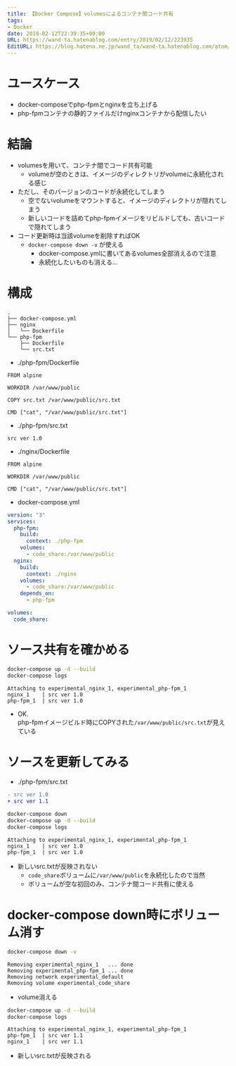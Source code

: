 ```yaml
---
title: 【Docker Compose】volumesによるコンテナ間コード共有
tags:
- Docker
date: 2019-02-12T22:39:35+09:00
URL: https://wand-ta.hatenablog.com/entry/2019/02/12/223935
EditURL: https://blog.hatena.ne.jp/wand_ta/wand-ta.hatenablog.com/atom/entry/26003855888291998
---
```




# ユースケース

- docker-composeでphp-fpmとnginxを立ち上げる
- php-fpmコンテナの静的ファイルだけnginxコンテナから配信したい

# 結論

- volumesを用いて、コンテナ間でコード共有可能
    - volumeが空のときは、イメージのディレクトリがvolumeに永続化される感じ
- ただし、そのバージョンのコードが永続化してしまう
    - 空でないvolumeをマウントすると、イメージのディレクトリが隠れてしまう
    - 新しいコードを詰めてphp-fpmイメージをリビルドしても、古いコードで隠れてしまう
- コード更新時は当該volumeを削除すればOK
    - `docker-compose down -v` が使える
        - docker-compose.ymlに書いてあるvolumes全部消えるので注意
        - 永続化したいものも消える...



# 構成

```
.
├── docker-compose.yml
├── nginx
│   └── Dockerfile
└── php-fpm
    ├── Dockerfile
    └── src.txt
```

- ./php-fpm/Dockerfile

```
FROM alpine

WORKDIR /var/www/public

COPY src.txt /var/www/public/src.txt

CMD ["cat", "/var/www/public/src.txt"]
```

- ./php-fpm/src.txt

```
src ver 1.0
```


- ./nginx/Dockerfile

```
FROM alpine

WORKDIR /var/www/public

CMD ["cat", "/var/www/public/src.txt"]
```

- docker-compose.yml

```yaml
version: "3"
services:
  php-fpm:
    build:
      context: ./php-fpm
    volumes:
      - code_share:/var/www/public
  nginx:
    build:
      context: ./nginx
    volumes:
      - code_share:/var/www/public
    depends_on:
      - php-fpm

volumes:
  code_share:
```


# ソース共有を確かめる


```sh
docker-compose up -d --build
docker-compose logs
```

```
Attaching to experimental_nginx_1, experimental_php-fpm_1
nginx_1    | src ver 1.0
php-fpm_1  | src ver 1.0
```

- OK.  
    php-fpmイメージビルド時にCOPYされた`/var/www/public/src.txt`が見えている



# ソースを更新してみる

- ./php-fpm/src.txt
```diff
- src ver 1.0
+ src ver 1.1
```

```sh
docker-compose down
docker-compose up -d --build
docker-compose logs
```

```
Attaching to experimental_nginx_1, experimental_php-fpm_1
nginx_1    | src ver 1.0
php-fpm_1  | src ver 1.0
```

- 新しいsrc.txtが反映されない
    - `code_share`ボリュームに`/var/www/public`を永続化したので当然
    - ボリュームが空な初回のみ、コンテナ間コード共有に使える


# docker-compose down時にボリューム消す

```sh
docker-compose down -v
```

```
Removing experimental_nginx_1   ... done
Removing experimental_php-fpm_1 ... done
Removing network experimental_default
Removing volume experimental_code_share
```

- volume消える



```sh
docker-compose up -d --build
docker-compose logs
```

```
Attaching to experimental_nginx_1, experimental_php-fpm_1
php-fpm_1  | src ver 1.1
nginx_1    | src ver 1.1
```

- 新しいsrc.txtが反映される
